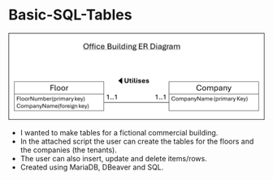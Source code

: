 # Basic-SQL-Tables

<img src="Office Building ER Diagram.png"/>
 
- I wanted to make tables for a fictional commercial building.
- In the attached script the user can create the tables for the floors and the companies (the tenants).
- The user can also insert, update and delete items/rows.
- Created using MariaDB, DBeaver and SQL.
